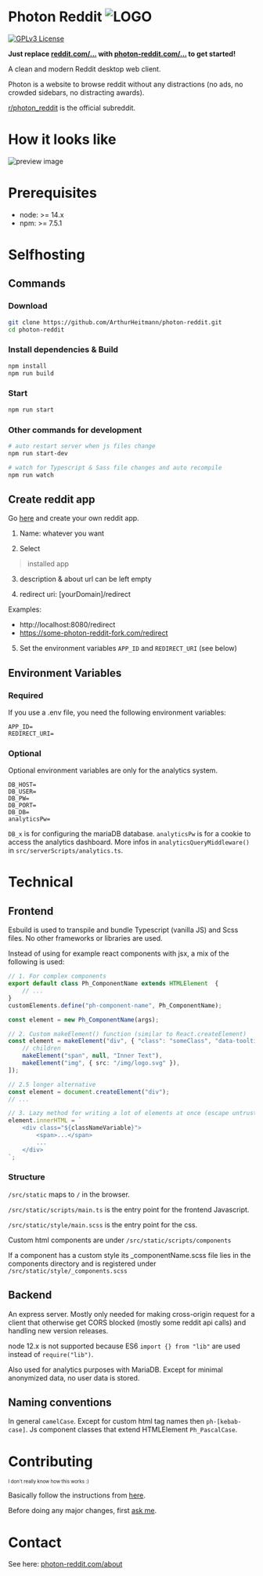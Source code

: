 # Photon Reddit ![LOGO](src/static/img/appIcons/favicon-32x32.png)

[![GPLv3 License](https://img.shields.io/badge/License-GPL_v3-5181ed.svg?style=for-the-badge)](https://opensource.org/licenses/)

**Just replace [reddit.com/...](reddit.com) with [photon-reddit.com/...](https://photon-reddit.com) to get started!**

A clean and modern Reddit desktop web client.

Photon is a website to browse reddit without any distractions (no ads, no crowded sidebars, no distracting awards).

[r/photon_reddit](https://photon-reddit.com/r/photon_reddit) is the official subreddit.

# How it looks like

![preview image](readmeImg/photon_collection.jpg)

# Prerequisites

- node: >= 14.x
- npm: >= 7.5.1

# Selfhosting

## Commands

### Download

```bash
git clone https://github.com/ArthurHeitmann/photon-reddit.git
cd photon-reddit
```

### Install dependencies & Build

```bash
npm install
npm run build
```

### Start

```bash
npm run start
```

### Other commands for development

```bash
# auto restart server when js files change
npm run start-dev
```

```bash
# watch for Typescript & Sass file changes and auto recompile
npm run watch
```

## Create reddit app

Go [here](https://www.reddit.com/prefs/apps) and create your own reddit app.

1. Name: whatever you want

2. Select
> installed app

3. description & about url can be left empty

4. redirect uri: [yourDomain]/redirect

Examples:
- http://localhost:8080/redirect
- https://some-photon-reddit-fork.com/redirect

5. Set the environment variables `APP_ID` and `REDIRECT_URI` (see below)

## Environment Variables

### Required

If you use a .env file, you need the following environment variables:

```
APP_ID=
REDIRECT_URI=
```

### Optional

Optional environment variables are only for the analytics system.

```
DB_HOST=
DB_USER=
DB_PW=
DB_PORT=
DB_DB=
analyticsPw=
```

`DB_x` is for configuring the mariaDB database. `analyticsPw` is for a cookie to access the analytics dashboard. 
More infos in `analyticsQueryMiddleware()` in `src/serverScripts/analytics.ts`.   

# Technical

## Frontend

Esbuild is used to transpile and bundle Typescript (vanilla JS) and Scss files. No other frameworks or libraries are used.

Instead of using for example react components with jsx, a mix of the following is used:

```Typescript
// 1. For complex components
export default class Ph_ComponentName extends HTMLElement  {
	// ...
}
customElements.define("ph-component-name", Ph_ComponentName);

const element = new Ph_ComponentName(args);
```

```Typescript
// 2. Custom makeElement() function (similar to React.createElement)
const element = makeElement("div", { "class": "someClass", "data-tooltip": "tooltip" }, [
	// children
	makeElement("span", null, "Inner Text"),
	makeElement("img", { src: "/img/logo.svg" }),
]);
```

```Typescript
// 2.5 longer alternative
const element = document.createElement("div");
// ...
```

```Typescript
// 3. Lazy method for writing a lot of elements at once (escape untrusted string inputs with escHTML() or escADQ())
element.innerHTML = `
	<div class="${classNameVariable}">
		<span>...</span>
		...
	</div>
`;
```

### Structure

`/src/static` maps to `/` in the browser.

`/src/static/scripts/main.ts` is the entry point for the frontend Javascript.

`/src/static/style/main.scss` is the entry point for the css.

Custom html components are under `/src/static/scripts/components`

If a component has a custom style its _componentName.scss file lies in the components directory and is registered under `/src/static/style/_components.scss`

## Backend

An express server. Mostly only needed for making cross-origin request for a client that otherwise get CORS blocked (mostly some reddit api calls) and handling new version releases.

node 12.x is not supported because ES6 `import {} from "lib"` are used instead of `require("lib")`.

Also used for analytics purposes with MariaDB. Except for minimal anonymized data, no user data is stored.

## Naming conventions

In general `camelCase`. Except for custom html tag names then `ph-[kebab-case]`. Js component classes that extend HTMLElement `Ph_PascalCase`.

# Contributing

<sup><sup>I don't really know how this works :)</sup></sup>

Basically follow the instructions from [here](https://github.com/firstcontributions/first-contributions).

Before doing any major changes, first [ask me](#contact).

# Contact

See here: [photon-reddit.com/about](https://photon-reddit.com/about#contact)
